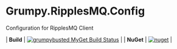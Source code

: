 # Grumpy.RipplesMQ.Config
Configuration for RipplesMQ Client

| **Build** | [![grumpybusted MyGet Build Status](https://www.myget.org/BuildSource/Badge/grumpybusted?identifier=fcb37c37-9355-4552-80d9-c158a1f99e50)](https://www.myget.org/) |
| **NuGet** | [![nuget](https://img.shields.io/nuget/v/Grumpy.RipplesMQ.Config.svg)](https://www.nuget.org/packages/Grumpy.RipplesMQ.Config/) |